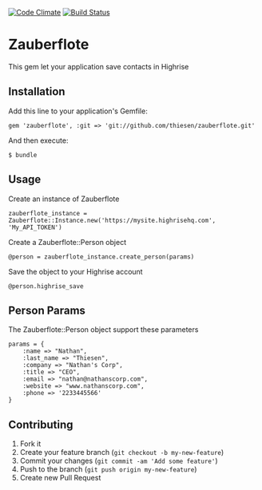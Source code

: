 [![Code Climate](https://codeclimate.com/github/thiesen/zauberflote.png)](https://codeclimate.com/github/thiesen/zauberflote)
[![Build Status](https://travis-ci.org/thiesen/zauberflote.png?branch=master)](https://travis-ci.org/thiesen/zauberflote)


# Zauberflote

This gem let your application save contacts in Highrise

## Installation

Add this line to your application's Gemfile:

    gem 'zauberflote', :git => 'git://github.com/thiesen/zauberflote.git'

And then execute:

    $ bundle

## Usage

Create an instance of Zauberflote
	
	zauberflote_instance = Zauberflote::Instance.new('https://mysite.highrisehq.com', 'My_API_TOKEN')

Create a Zauberflote::Person object
	
	@person = zauberflote_instance.create_person(params)

Save the object to your Highrise account

	@person.highrise_save

## Person Params

The Zauberflote::Person object support these parameters 
	
	params = { 
		:name => "Nathan",
		:last_name => "Thiesen",
		:company => "Nathan's Corp",
		:title => "CEO",
		:email => "nathan@nathanscorp.com",
		:website => "www.nathanscorp.com",
		:phone => '2233445566'
	} 

## Contributing

1. Fork it
2. Create your feature branch (`git checkout -b my-new-feature`)
3. Commit your changes (`git commit -am 'Add some feature'`)
4. Push to the branch (`git push origin my-new-feature`)
5. Create new Pull Request
